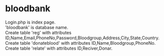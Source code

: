 # bloodbank
Login.php is index page.
<br />
'bloodbank' is database name.
<br />
Create table 'reg' with attributes ID,Name,Email,PhoneNo,Password,Bloodgroup,Address,City,State,Country.
<br />
Create table 'donateblood' with attributes ID,Name,Bloodgroup,PhoneNo.
<br />
Create table 'relate' with attributes ID,Reciver,Donar.
